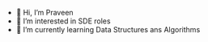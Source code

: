 - 👋 Hi, I’m Praveen
- 👀 I’m interested in SDE roles
- 🌱 I’m currently learning Data Structures ans Algorithms

<!---
Praveenpk99/Praveenpk99 is a ✨ special ✨ repository because its `README.md` (this file) appears on your GitHub profile.
You can click the Preview link to take a look at your changes.
--->
